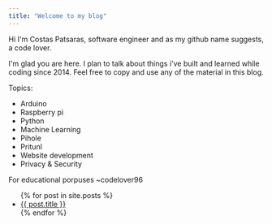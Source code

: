 ```yaml
---
title: "Welcome to my blog"
---
```

Hi I'm Costas Patsaras, software engineer and as my github name suggests, a code lover.

I'm glad you are here. I plan to talk about things i've built and learned while coding since 2014.
Feel free to copy and use any of the material in this blog.

Topics:
* Arduino
* Raspberry pi
* Python
* Machine Learning
* Pihole
* Pritunl
* Website development
* Privacy & Security

For educational porpuses
~codelover96

<ul>
  {% for post in site.posts %}
    <li>
      <a href="{{ post.url }}">{{ post.title }}</a>
    </li>
  {% endfor %}
</ul>
